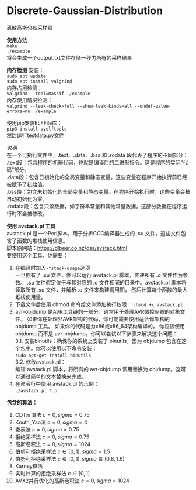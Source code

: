 # Discrete-Gaussian-Distribution
离散高斯分布采样器

**使用方法**  
`make`  
`./example`  
将会生成一个output.txt文件存储一秒内所有的采样结果

**内存检测**
安装：  
`sudo apt update`  
`sudo apt install valgrind`  
内存占用检测：  
`valgrind --tool=massif ./example`  
内存使用情况检测：  
`valgrind --leak-check=full --show-leak-kinds=all --undef-value-errors=no ./example`


使用pip安装ELFFile库：  
`pip3 install pyelftools`  
然后运行testdata.py文件

*说明*  
在一个可执行文件中，.text、.data、.bss 和 .rodata 段代表了程序的不同部分：  
.text段：包含程序的机器代码，也就是编译后的二进制指令。这是程序的实际“代码”部分。  
.data段：包含已初始化的全局变量和静态变量。这些变量在程序开始执行前已经被赋予了初始值。  
.bss段：包含未初始化的全局变量和静态变量。在程序开始执行时，这些变量会被自动初始化为零。  
.rodata段：包含只读数据，如字符串常量和其他常量数据。这部分数据在程序运行时不会被修改。  


**使用 avstack.pl 工具**  
avstack.pl 是一个Perl脚本，用于分析GCC编译器生成的 .su 文件，这些文件包含了函数的堆栈使用信息。  
脚本原网站：https://dlbeer.co.nz/oss/avstack.html  
要使用这个工具，你需要：  
1. 在编译时加入`-fstack-usage`选项  
一旦你有了 .su 文件，你可以运行 avstack.pl 脚本，传递所有 .o 文件作为参数。
.su 文件假定位于与其对应的 .o 文件相同的目录中。avstack.pl 脚本将读取所有 .su 文件，并解析 .o 文件来构建调用图，
然后计算每个函数的最大堆栈使用量。
2. 下载文件后使用 chmod 命令给文件添加执行权限： 
`chmod +x avstack.pl`  
3. avr-objdump 是AVR工具链的一部分，通常用于处理AVR微控制器的对象文件。
如果你在处理非AVR架构的代码，你可能需要使用适合你架构的 objdump 工具。
如果你的代码是为x86或x86_64架构编译的，
你应该使用 objdump 而不是 avr-objdump。你可以尝试以下步骤来解决这个问题：  
3.1. 安装binutils：确保你的系统上安装了 binutils，因为 objdump 包含在这个包中。你可以使用以下命令安装：  
  `sudo apt-get install binutils`  
3.2. 修改avstack.pl：  
   编辑 avstack.pl 脚本，将所有的 avr-objdump 调用替换为 objdump。这可以通过简单的文本替换来完成。
5. 在命令行中使用 avstack.pl 的示例：  
`./avstack.pl *.o`


**包含的算法：**  

1. CDT反演法 $c=0, sigma=0.75$  
2. Knuth_Yao法 $c = 0, sigma = 4$
3. 查表法 $c = 0, sigma = 0.75$  
4. 拒绝采样法 $c = 0, sigma = 0.75$  
5. 高斯卷积法 $c = 0, sigma = 1024$  
6. 伯努利拒绝采样法 $c \in [0,1), sigma = 1.5$
7. 伯努利拒绝采样法 $c \in [0,1), sigma \in (0.8,1.6)$
8. Karney算法
9. 实时计算的拒绝采样法 $c \in [0,1)$
10. AVX2并行优化的高斯卷积法 $c = 0, sigma = 1024$  
